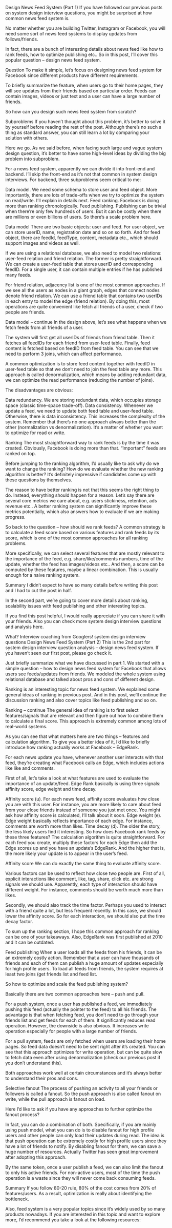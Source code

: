 Design News Feed System (Part 1)
If you have followed our previous posts on system design interview questions, you might be surprised at how common news feed system is.

No matter whether you are building Twitter, Instagram or Facebook, you will need some sort of news feed systems to display updates from follows/friends.

In fact, there are a bunch of interesting details about news feed like how to rank feeds, how to optimize publishing etc.. So in this post, I’ll cover this popular question – design news feed system.

 

Question
To make it simple, let’s focus on designing news feed system for Facebook since different products have different requirements.

To briefly summarize the feature, when users go to their home pages, they will see updates from their friends based on particular order. Feeds can contain images, videos or just text and a user can have a large number of friends.

So how can you design such news feed system from scratch?

 

Subproblems
If you haven’t thought about this problem, it’s better to solve it by yourself before reading the rest of the post. Although there’s no such a thing as standard answer, you can still learn a lot by comparing your solution with others.

Here we go. As we said before, when facing such large and vague system design question, it’s better to have some high-level ideas by dividing the big problem into subproblem.

For a news feed system, apparently we can divide it into front-end and backend. I’ll skip the front-end as it’s not that common in system design interviews. For backend, three subproblems seem critical to me:

Data model. We need some schema to store user and feed object. More importantly, there are lots of trade-offs when we try to optimize the system on read/write. I’ll explain in details next.
Feed ranking. Facebook is doing more than ranking chronologically.
Feed publishing. Publishing can be trivial when there’re only few hundreds of users. But it can be costly when there are millions or even billions of users. So there’s a scale problem here.
 

Data model
There are two basic objects: user and feed. For user object, we can store userID, name, registration date and so on so forth. And for feed object, there are feedId, feedType, content, metadata etc., which should support images and videos as well.

If we are using a relational database, we also need to model two relations: user-feed relation and friend relation. The former is pretty straightforward. We can create a user-feed table that stores userID and corresponding feedID. For a single user, it can contain multiple entries if he has published many feeds.

For friend relation, adjacency list is one of the most common approaches. If we see all the users as nodes in a giant graph, edges that connect nodes denote friend relation. We can use a friend table that contains two userIDs in each entry to model the edge (friend relation). By doing this, most operations are quite convenient like fetch all friends of a user, check if two people are friends.



 

Data model – continue
In the design above, let’s see what happens when we fetch feeds from all friends of a user.

The system will first get all userIDs of friends from friend table. Then it fetches all feedIDs for each friend from user-feed table. Finally, feed content is fetched based on feedID from feed table. You can see that we need to perform 3 joins, which can affect performance.

A common optimization is to store feed content together with feedID in user-feed table so that we don’t need to join the feed table any more. This approach is called denormalization, which means by adding redundant data, we can optimize the read performance (reducing the number of joins).

The disadvantages are obvious:

Data redundancy. We are storing redundant data, which occupies storage space (classic time-space trade-off).
Data consistency. Whenever we update a feed, we need to update both feed table and user-feed table. Otherwise, there is data inconsistency. This increases the complexity of the system.
Remember that there’s no one approach always better than the other (normalization vs denormalization). It’s a matter of whether you want to optimize for read or write.

 

Ranking
The most straightforward way to rank feeds is by the time it was created. Obviously, Facebook is doing more than that. “Important” feeds are ranked on top.

Before jumping to the ranking algorithm, I’d usually like to ask why do we want to change the ranking? How do we evaluate whether the new ranking algorithm is better? It’s definitely impressive if candidates come up with these questions by themselves.

The reason to have better ranking is not that this seems the right thing to do. Instead, everything should happen for a reason. Let’s say there are several core metrics we care about, e.g. users stickiness, retention, ads revenue etc.. A better ranking system can significantly improve these metrics potentially, which also answers how to evaluate if we are making progress.

So back to the question – how should we rank feeds? A common strategy is to calculate a feed score based on various features and rank feeds by its score, which is one of the most common approaches for all ranking problems.

More specifically, we can select several features that are mostly relevant to the importance of the feed, e.g. share/like/comments numbers, time of the update, whether the feed has images/videos etc.. And then, a score can be computed by these features, maybe a linear combination. This is usually enough for a naive ranking system.

 

Summary
I didn’t expect to have so many details before writing this post and I had to cut the post in half.

In the second part, we’re going to cover more details about ranking, scalability issues with feed publishing and other interesting topics.

If you find this post helpful, I would really appreciate if you can share it with your friends. Also you can check more system design interview questions and analysis here.

What? Interview coaching from Googlers! 
system design interview questions
Design News Feed System (Part 2)
This is the 2nd part for system design interview question analysis – design news feed system. If you haven’t seen our first post, please go check it.

Just briefly summarize what we have discussed in part 1. We started with a simple question – how to design news feed system for Facebook that allows users see feeds/updates from friends. We modeled the whole system using relational database and talked about pros and cons of different design.

Ranking is an interesting topic for news feed system. We explained some general ideas of ranking in previous post. And in this post, we’ll continue the discussion ranking and also cover topics like feed publishing and so on.

Ranking – continue
The general idea of ranking is to first select features/signals that are relevant and then figure out how to combine them to calculate a final score. This approach is extremely common among lots of real-world systems.

As you can see that what matters here are two things – features and calculation algorithm. To give you a better idea of it, I’d like to briefly introduce how ranking actually works at Facebook – EdgeRank.

For each news update you have, whenever another user interacts with that feed, they’re creating what Facebook calls an Edge, which includes actions like like and comments.

First of all, let’s take a look at what features are used to evaluate the importance of an update/feed. Edge Rank basically is using three signals: affinity score, edge weight and time decay.

Affinity score (u). For each news feed, affinity score evaluates how close you are with this user. For instance, you are more likely to care about feed from your close friends instead of someone you just met once. You might ask how affinity score is calculated, I’ll talk about it soon.
Edge weight (e). Edge weight basically reflects importance of each edge. For instance, comments are worth more than likes.
Time decay (d). The older the story, the less likely users find it interesting.
So how does Facebook rank feeds by these three features? The calculation algorithm is quite straightforward. For each feed you create, multiply these factors for each Edge then add the Edge scores up and you have an update’s EdgeRank. And the higher that is, the more likely your update is to appear in the user’s feed.

Affinity score
We can do exactly the same thing to evaluate affinity score.

Various factors can be used to reflect how close two people are. First of all, explicit interactions like comment, like, tag, share, click etc. are strong signals we should use. Apparently, each type of interaction should have different weight. For instance, comments should be worth much more than likes.

Secondly, we should also track the time factor. Perhaps you used to interact with a friend quite a lot, but less frequent recently. In this case, we should lower the affinity score. So for each interaction, we should also put the time decay factor.

To sum up the ranking section, I hope this common approach for ranking can be one of your takeaways. Also, EdgeRank was first published at 2010 and it can be outdated.

Feed publishing
When a user loads all the feeds from his friends, it can be an extremely costly action. Remember that a user can have thousands of friends and each of them can publish a huge amount of updates especially for high profile users. To load all feeds from friends, the system requires at least two joins (get friends list and feed list.

So how to optimize and scale the feed publishing system?

Basically there are two common approaches here – push and pull.

For a push system, once a user has published a feed, we immediately pushing this feed (actually the pointer to the feed) to all his friends. The advantage is that when fetching feed, you don’t need to go through your friends list and get feeds for each of them. It significantly reduces read operation. However, the downside is also obvious. It increases write operation especially for people with a large number of friends.

For a pull system, feeds are only fetched when users are loading their home pages. So feed data doesn’t need to be sent right after it’s created. You can see that this approach optimizes for write operation, but can be quite slow to fetch data even after using denormalization (check our previous post if you don’t understand this).

Both approaches work well at certain circumstances and it’s always better to understand their pros and cons.

Selective fanout
The process of pushing an activity to all your friends or followers is called a fanout. So the push approach is also called fanout on write, while the pull approach is fanout on load.

Here I’d like to ask if you have any approaches to further optimize the fanout process?

In fact, you can do a combination of both. Specifically, if you are mainly using push model, what you can do is to disable fanout for high profile users and other people can only load their updates during read. The idea is that push operation can be extremely costly for high profile users since they have a lot of friends to notify. By disabling fanout for them, we can save a huge number of resources. Actually Twitter has seen great improvement after adopting this approach.

By the same token, once a user publish a feed, we can also limit the fanout to only his active friends. For non-active users, most of the time the push operation is a waste since they will never come back consuming feeds.

Summary
If you follow 80-20 rule, 80% of the cost comes from 20% of features/users. As a result, optimization is really about identifying the bottleneck.

Also, feed system is a very popular topics since it’s widely used by so many products nowadays. If you are interested in this topic and want to explore more, I’d recommend you take a look at the following resources:

